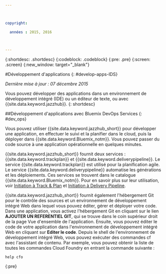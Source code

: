 ```yaml
---

 

copyright:

  années : 2015, 2016

 

---
```


{:shortdesc: .shortdesc}
{:codeblock: .codeblock}
{:pre: .pre}
{:screen: .screen}
{:new_window: target="_blank"}

#Développement d'applications 
{: #develop-apps-IDS}

*Dernière mise à jour : 07 décembre 2015*  

Vous pouvez développer des applications dans un environnement de développement intégré (IDE) ou un éditeur de texte, ou avec {{site.data.keyword.jazzhub}}. 
{: shortdesc}

##Développement d'applications avec Bluemix DevOps Services
{: #dev_ops}

Vous pouvez utiliser {{site.data.keyword.jazzhub_short}} pour développer une
application, en effectuer le suivi et la planifier dans le cloud, puis la déployer dans {{site.data.keyword.Bluemix_notm}}. Vous pouvez passer du code source à une application opérationnelle en quelques minutes.  

{{site.data.keyword.jazzhub_short}}
fournit deux services : {{site.data.keyword.trackplan}} et {{site.data.keyword.deliverypipeline}}. Le service {{site.data.keyword.trackplan}} est
utilisé pour la planification agile. Le service {{site.data.keyword.deliverypipeline}} automatise les générations et les déploiements. Ces services
se trouvent dans le catalogue {{site.data.keyword.Bluemix_notm}}. Pour en savoir plus sur leur utilisation, voir
[Initiation à Track & Plan](../services/TrackPlan/index.html#gettingstartedtemplate) et
[Initiation à Delivery Pipeline](../services/DeliveryPipeline/index.html#getstartwithCD). 

{{site.data.keyword.jazzhub_short}} fournit également l'hébergement Git pour le contrôle des sources et un environnement de développement
intégré Web dans lequel vous pouvez éditer, gérer et déployer
votre code. Dans une application, vous activez l'hébergement Git en cliquant sur le lien **AJOUTER UN REFERENTIEL GIT**, qui se
trouve dans le coin supérieur
droit de la page Vue d'ensemble de l'application. Ensuite, vous pouvez éditer le code de votre application dans l'environnement de développement intégré
Web en cliquant sur **Editer le code**. Depuis le shell de l'environnement de développement intégré Web, vous pouvez exécuter des
commandes cf avec l'assistant de
contenu. Par exemple, vous pouvez obtenir la liste de toutes les commandes Cloud Foundry en
entrant la commande suivante :  
```
help cfo
```
{:pre}
